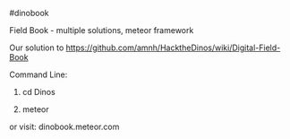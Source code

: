 #dinobook


Field Book - multiple solutions, meteor framework

Our solution to https://github.com/amnh/HacktheDinos/wiki/Digital-Field-Book 


Command Line:

1. cd Dinos

2. meteor

or visit: dinobook.meteor.com

